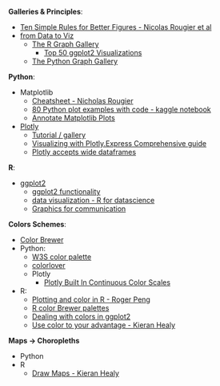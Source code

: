 **Galleries & Principles**:
  * [Ten Simple Rules for Better Figures - Nicolas Rougier et al](https://journals.plos.org/ploscompbiol/article?id=10.1371/journal.pcbi.1003833_)
  * [from Data to Viz](https://www.data-to-viz.com/)
    * [The R Graph Gallery](https://www.r-graph-gallery.com/)
      * [Top 50 ggplot2 Visualizations](http://r-statistics.co/Top50-Ggplot2-Visualizations-MasterList-R-Code.html)
    * [The Python Graph Gallery](https://python-graph-gallery.com/)

**Python**:
  * Matplotlib
    * [Cheatsheet - Nicholas Rougier](https://github.com/rougier/matplotlib-cheatsheet)
    * [80 Python plot examples with code - kaggle notebook](https://www.kaggle.com/python10pm/plotting-with-python-learn-80-plots-step-by-step)
    * [Annotate Matplotlib Plots](https://jakevdp.github.io/PythonDataScienceHandbook/04.09-text-and-annotation.html)
  * [Plotly](https://medium.com/plotly/introducing-plotly-express-808df010143d)
    * [Tutorial / gallery](https://plotly.com/python/plotly-express/)
    * [Visualizing with Plotly.Express Comprehensive guide](https://towardsdatascience.com/visualization-with-plotly-express-comprehensive-guide-eb5ee4b50b57)
    * [Plotly accepts wide dataframes](https://medium.com/plotly/beyond-tidy-plotly-express-now-accepts-wide-form-and-mixed-form-data-bdc3e054f891)
 
**R**:
  * [ggplot2](https://github.com/tidyverse/ggplot2)
    * [ggplot2 functionality](https://www.r-graph-gallery.com/ggplot2-package.html)
    * [data visualization - R for datascience](https://r4ds.had.co.nz/data-visualisation.html)
    * [Graphics for communication](https://r4ds.had.co.nz/graphics-for-communication.html)
   
**Colors Schemes**:
  * [Color Brewer](https://colorbrewer2.org/)
  * Python:
    * [W3S color palette](https://www.w3schools.com/colors/colors_palettes.asp)
    * [colorlover](https://github.com/jackparmer/colorlover)
    * Plotly
      * [Plotly Built In Continuous Color Scales](https://plotly.com/python/builtin-colorscales/)
  * R: 
    * [Plotting and color in R - Roger Peng](https://bookdown.org/rdpeng/exdata/plotting-and-color-in-r.html#colors-1-2-and-3)
    * [R color Brewer palettes](https://www.r-graph-gallery.com/38-rcolorbrewers-palettes.html) 
    * [Dealing with colors in ggplot2](https://www.r-graph-gallery.com/ggplot2-color.html)
    * [Use color to your advantage - Kieran Healy](https://socviz.co/refineplots.html#use-color-to-your-advantage)    

**Maps -> Choropleths**
  * Python
  * R
    * [Draw Maps - Kieran Healy](https://socviz.co/maps.html#maps)
